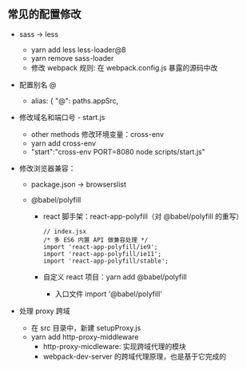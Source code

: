 ## 常见的配置修改

- sass -> less
  - yarn add less less-loader@8
  - yarn remove sass-loader
  - 修改 webpack 规则: 在 webpack.config.js 暴露的源码中改
- 配置别名 @

  - alias: {
    "@": paths.appSrc,

- 修改域名和端口号 - start.js
  - other methods 修改环境变量：cross-env
  - yarn add cross-env
  - "start":"cross-env PORT=8080 node scripts/start.js"
- 修改浏览器兼容：

  - package.json -> browserslist
  - @babel/polyfill

    - react 脚手架：react-app-polyfill（对 @babel/polyfill 的重写）

      ```
      // index.jsx
      /* 多 ES6 内置 API 做兼容处理 */
      import 'react-app-polyfill/ie9';
      import 'react-app-polyfill/ie11';
      import 'react-app-polyfill/stable';
      ```

    - 自定义 react 项目：yarn add @babel/polyfill
      - 入口文件 import '@babel/polyfill'

- 处理 proxy 跨域
  - 在 src 目录中，新建 setupProxy.js
  - yarn add http-proxy-middleware
    - http-proxy-micdleware: 实现跨域代理的模块
    - webpack-dev-server 的跨域代理原理，也是基于它完成的

